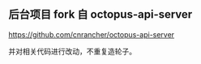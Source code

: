 ## 后台项目 fork 自 octopus-api-server

https://github.com/cnrancher/octopus-api-server

并对相关代码进行改动，不重复造轮子。

